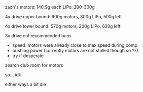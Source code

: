 zach's motors: 140.9g each
LiPo: 200-300g

4x drive upper bound:
600g motors, 300g LiPo, 500g left

4x drive lower bound:
570g motors, 200g LiPo, 630g left

3x drive not recommended bcos
- speed: motors were already close to max speed during comp
- pushing power (currently motors are not stalled though so ??)
- try if desperate

search club room for motors

so...
idk

either ways a bit die